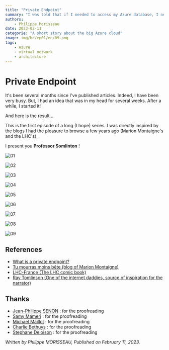 ```yaml
---
title: "Private Endpoint"
summary: "I was told that if I needed to access my Azure database, I needed to set up a private endpoint. But what is a private endpoint?"
authors:
    - Philippe Morisseau
date: 2023-02-11
categorie: "A short story about the big Azure cloud"
image: img/bd/ep01/en/09.png
tags:
    - Azure
    - virtual network
    - architecture
---
```


# Private Endpoint

It's been several months since I've published articles. Indeed, I have been very busy. But, I had an idea that was in my head for several weeks. After a while, I started it!

And here is the result...

This is the first episode of a long (I hope) series. I was directly inspired by the blogs I had the pleasure to browse a few years ago (Marion Montaigne's and the LHC's).

I present you **Professor Somlinton** !

![01](../../../img/bd/ep01/en/01.png)

![02](../../../img/bd/ep01/en/02.png)

![03](../../../img/bd/ep01/en/03.png)

![04](../../../img/bd/ep01/en/04.png)

![05](../../../img/bd/ep01/en/05.png)

![06](../../../img/bd/ep01/en/06.png)

![07](../../../img/bd/ep01/en/07.png)

![08](../../../img/bd/ep01/en/08.png)

![09](../../../img/bd/ep01/en/09.png)

## References

- [What is a private endpoint?](https://learn.microsoft.com/en-us/azure/private-link/private-endpoint-overview?WT.mc_id=AZ-MVP-5004832)
- [Tu mourras moins bête (blog of Marion Montaigne)](http://tumourrasmoinsbete.blogspot.com/)
- [LHC-France (The LHC comic book)](https://www.lhc-france.fr/spip.php?article689)
- [Ray Tomlinson (One of the internet daddies, source of inspiration for the narrator)](https://fr.wikipedia.org/wiki/Ray_Tomlinson)

## Thanks

- [Jean-Philippe SENON](https://www.linkedin.com/in/jeanphilippesenon/) : for the proofreading
- [Samy Mameri](https://www.linkedin.com/in/samy-mameri-60649079/) : for the proofreading
- [Michael Maillot](https://twitter.com/michael_maillot) : for the proofreading
- [Charlie Bethuys](https://www.linkedin.com/in/charlie-bethuys/) : for the proofreading
- [Stephane Deloison](https://www.linkedin.com/in/stephane-deloison-6230bb11/) : for the proofreading

_Written by Philippe MORISSEAU, Published on February 11, 2023._